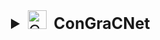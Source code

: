 <style>
summary::-webkit-details-marker {
  display: none;
  }
summary {
    padding-left: 10px;
}
    </style>

<details >
<summary style="text-align:left;font-size:25px; padding-left:20px"><img src="http://emocnet.uniri.hr/wp-content/uploads/2020/09/statistics-300x300.png" alt="ConGraCNet info" width=30><b>&nbsp;&nbsp;ConGraCNet</b></summary>


> ### Corpus-based graph app
Construction Grammar Conceptual Networks is a corpus-based graph approach to the syntactic-semantic analysis of concepts. The application uses the syntactic relations of a syntactically tagged corpora to represent various semantic relations in terms of a network structure. 
### Corpus selection
The data is provided from the *Sketch Engine * using the API. You can choose a corpus from the available corpora in from the `Select the corpus` selection box. 
### Lemma and pos selection
You can choose a lexeme in the `Select source lemma` box along with its part of the speech `Select source pos` the set of grammatical relations is revealed.
The summary about the source lexeme is revealed in the `Source lexeme` section. It displays the `Frequency in corpus`, `Relative frequency in corpus` and count of available grammar relations in the `Grammatical relations list`.
### Network construction parameters
You can create a network by choosing a number of coocurrences set in the `Friend coocurences`. The coocurrences are acquired by a measure set in the `Measure` selection box. If there are not enough available data about the source word in the local database you can harvest the data by checking `Initial data harvest`. Similarly, you can harvest coocurrences data by checking `Friend harvesting option`. You can set additional parameters by checking `Set minimal frequency and score`.
### Pruning
Pruning parameters determine the manner of the pruning and the size  of the second degree graph. You can select `Betweenness percentile` parameters, `Degree pruned` and `Partition type for pruned graph`. If you choose a `cpm` option, an additional slider with `Resolution for pruned graph (0-low, 1-high)` is enabled, giving you the option to refine or engross the communities in the pruned graph.
### Clustering
For a selected source word the structure of the semantic domains is revealed as a set of sub-graphs derived from the source lexeme syntactic relations.  The sub-graph structures, calculated with the community detection algorithm, are interpreted as the semantic domains associated with the conceptual matrix of the source lexeme.
### Labeling 
This algorithm uses is-a construction to find more abstract categories that can be used to label the community. The is-a network is constructed from 15 N_source(1,2...n) is-a N_category collocations. The algorithm:

>* For each lemma in a Pruned graph cluster identify is-a friends (target). The network is directed. We expect the more abstract category to appear in the is-a target node.
>* Create is-a target friends network and identify the central node. We expect the category to appear as the central node of the FoF network.
The eigenvector centrality is proposed as the most optimal algorithm to identify the most representative categories. However, you can choose to rank nodes by different measures with Sort is_a dataset by selection.

</details>



